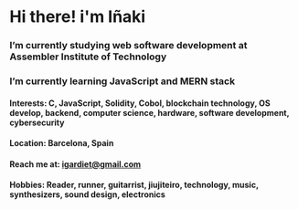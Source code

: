 # Hi there! i'm Iñaki

### I’m currently studying web software development at Assembler Institute of Technology
### I’m currently learning JavaScript and MERN stack
#### Interests: C, JavaScript, Solidity, Cobol, blockchain technology, OS develop, backend, computer science, hardware, software development, cybersecurity
#### Location: Barcelona, Spain
#### Reach me at: igardiet@gmail.com
#### Hobbies: Reader, runner, guitarrist, jiujiteiro, technology, music, synthesizers, sound design, electronics
